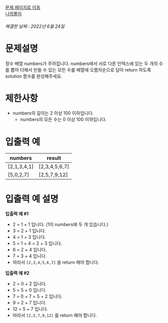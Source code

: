 [문제 페이지로 이동](https://programmers.co.kr/learn/courses/30/lessons/68644)   
[나의풀이](https://github.com/HK-An/coding_practice/blob/main/CodingPractice/programmers-lv1-pick_and_sum/src/main/java/kr/hk/Solution.java)
###### 해결한 날짜 : 2022년 6월 24일
# 문제설명
정수 배열 numbers가 주어집니다. numbers에서 서로 다른 인덱스에 있는 두 개의 수를 뽑아 더해서 만들 수 있는 모든 수를 배열에 오름차순으로 담아 return 하도록 solution 함수를 완성해주세요.

# 제한사항
- numbers의 길이는 2 이상 100 이하입니다.
    - numbers의 모든 수는 0 이상 100 이하입니다.

# 입출력 예
|numbers|result|
|-|-|
|[2,1,3,4,1]|[2,3,4,5,6,7]|
|[5,0,2,7]|	[2,5,7,9,12]|

# 입출력 예 설명
**입출력 예 #1**  
- 2 = 1 + 1 입니다. (1이 numbers에 두 개 있습니다.)
- 3 = 2 + 1 입니다.
- 4 = 1 + 3 입니다.
- 5 = 1 + 4 = 2 + 3 입니다.
- 6 = 2 + 4 입니다.
- 7 = 3 + 4 입니다.
- 따라서 `[2,3,4,5,6,7]` 을 return 해야 합니다.

**입출력 예 #2**  
- 2 = 0 + 2 입니다.
- 5 = 5 + 0 입니다.
- 7 = 0 + 7 = 5 + 2 입니다.
- 9 = 2 + 7 입니다.
- 12 = 5 + 7 입니다.
- 따라서 `[2,5,7,9,12]` 를 return 해야 합니다.
